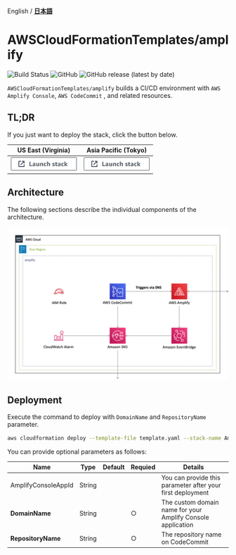 English / [**日本語**](README_JP.md)

# AWSCloudFormationTemplates/amplify
![Build Status](https://codebuild.ap-northeast-1.amazonaws.com/badges?uuid=eyJlbmNyeXB0ZWREYXRhIjoiT1o3djE0RFpweWErRDl6SkpwTGsySVJKbWk0ajhreUlEaXAvTHh3ZzdaS2wzNVR5V1hpZkZRRVRtcFIvNncydWdad2w4TG9MRVMzVGFvMlZKY2RNYUowPSIsIml2UGFyYW1ldGVyU3BlYyI6Ik0vOGVWdGFEWTlyYVdDZUwiLCJtYXRlcmlhbFNldFNlcmlhbCI6MX0%3D&branch=master)
![GitHub](https://img.shields.io/github/license/eijikominami/aws-cloudformation-templates)
![GitHub release (latest by date)](https://img.shields.io/github/v/release/eijikominami/aws-cloudformation-templates) 

``AWSCloudFormationTemplates/amplify`` builds a CI/CD environment with ``AWS Amplify Console``, ``AWS CodeCommit`` , and related resources.

## TL;DR

If you just want to deploy the stack, click the button below.

| US East (Virginia) | Asia Pacific (Tokyo) |
| --- | --- |
| [![cloudformation-launch-stack](../images/cloudformation-launch-stack.png)](https://console.aws.amazon.com/cloudformation/home?region=us-east-1#/stacks/create/review?stackName=Amplify&templateURL=https://eijikominami.s3-ap-northeast-1.amazonaws.com/aws-cloudformation-templates/amplify/template.yaml) | [![cloudformation-launch-stack](../images/cloudformation-launch-stack.png)](https://console.aws.amazon.com/cloudformation/home?region=ap-northeast-1#/stacks/create/review?stackName=Amplify&templateURL=https://eijikominami.s3-ap-northeast-1.amazonaws.com/aws-cloudformation-templates/amplify/template.yaml) |

## Architecture

The following sections describe the individual components of the architecture.

![](../images/architecture-amplify.png)

## Deployment

Execute the command to deploy with `DomainName` and `RepositoryName` parameter.

```bash
aws cloudformation deploy --template-file template.yaml --stack-name Amplify --parameter-overrides DomainName=xxxxx RepositoryName=xxxxx --capabilities CAPABILITY_NAMED_IAM CAPABILITY_AUTO_EXPAND
```

You can provide optional parameters as follows:

| Name | Type | Default | Requied | Details | 
| --- | --- | --- | --- | --- |
| AmplifyConsoleAppId | String |  |  | You can provide this parameter after your first deployment |
| **DomainName** | String | | ○ | The custom domain name for your Amplify Console application |
| **RepositoryName** | String | | ○ | The repository name on CodeCommit | 
